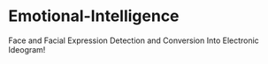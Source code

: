 # Emotional-Intelligence
Face and Facial Expression Detection and Conversion Into Electronic Ideogram!
